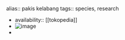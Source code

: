 alias:: pakis kelabang
tags:: species, research

- availability:: [[tokopedia]]
- ![image](https://ipfs.io/ipfs/QmQuEChDtukiYVmoLgYSkJ3VT722r6nX8QRqtjQ8zmDfFQ)
-